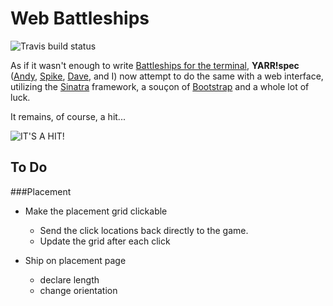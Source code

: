 Web Battleships
===============

![Travis build status](https://travis-ci.org/gypsydave5/web-battleships.svg?branch=master)

As if it wasn't enough to write [Battleships for the
terminal](https://github.com/gypsydave5/battleships), **YARR!spec**
([Andy](https://github.com/andy010),
[Spike](https://github.com/spike01), [Dave](https://github.com/gypsydave5), and I)
now attempt to do the same with a web interface, utilizing the
[Sinatra](http://www.sinatrarb.com/) framework, a souçon of
[Bootstrap](http://getbootstrap.com/) and a whole lot of luck.

It remains, of course, a hit...

![IT'S A HIT!](https://raw.githubusercontent.com/gypsydave5/battleships/master/images/its_a_hit.gif)

To Do
-----

###Placement

- Make the placement grid clickable
	- Send the click locations back directly to the game.
	- Update the grid after each click

- Ship on placement page
	- declare length
	- change orientation
